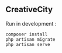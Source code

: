 ## CreativeCity

Run in development :

    composer install
    php artisan migrate
    php artisan serve
